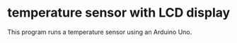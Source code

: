 # temperature sensor with LCD display

This program runs a temperature sensor using an Arduino Uno.
